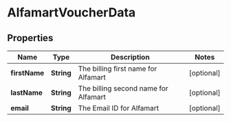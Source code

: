 

# AlfamartVoucherData


## Properties

| Name | Type | Description | Notes |
|------------ | ------------- | ------------- | -------------|
|**firstName** | **String** | The billing first name for Alfamart |  [optional] |
|**lastName** | **String** | The billing second name for Alfamart |  [optional] |
|**email** | **String** | The Email ID for Alfamart |  [optional] |



